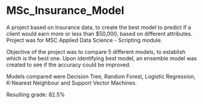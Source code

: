 # MSc_Insurance_Model

A project based on Insurance data, to create the best model to predict if a client would earn more or less than $50,000, based on different attributes. Project was for MSC Applied Data Science - Scripting module.

Objective of the project was to compare 5 different models, to establish which is the best one. Upon identifying best model, an ensemble model was created to see if the accuracy could be improved.

Models compared were Decision Tree, Random Forest, Logistic Regression, K-Nearest Neighbour and Support Vector Machines.

Resulting grade: 82.5%
